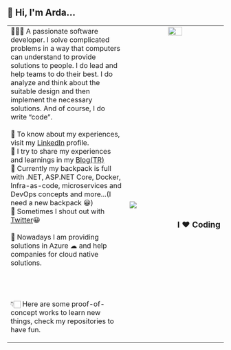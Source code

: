## 👋 Hi, I'm Arda...
<table>
  <tr>
    <td rowspan="3" valign="top" width="55%">
👨🏼‍💻 A passionate software developer. I solve complicated problems in a way that computers can understand to provide solutions to people. I do lead and help teams to do their best. I do analyze and think about the suitable design and then implement the necessary solutions. And of course, I do write “code”.<br /><br />
📄 To know about my experiences, visit my <a href="https://www.linkedin.com/in/ardacetinkaya/" target="_blank">LinkedIn</a> profile.<br />
📝 I try to share my experiences and learnings in my  <a href="https://www.minepla.net" target="_blank">Blog(TR)</a> <br />
🧰 Currently my backpack is full with .NET, ASP.NET Core, Docker, Infra-as-code, microservices and DevOps concepts and more...(I need a new backpack 😀)<br />
📣 Sometimes I shout out with <a href="https://twitter.com/ArdaCetinkaya" target="_blank">Twitter</a>😀
<br /><br />
📅 Nowadays I am providing solutions in Azure ☁  and help companies for cloud native solutions.<br />

<br /><br /><br />👇🏻 Here are some proof-of-concept works to learn new things, check my repositories to have fun.<br />
    </td>
    <td valign="top" align="center"><img src="https://user-images.githubusercontent.com/4550197/127515000-57c59ad6-e852-4291-88b0-6a0a2b6365a9.png" width="40%"/></td></tr>
   <tr><td><a href="https://github.com/ardacetinkaya?tab=repositories"> <img src="https://ardacetinkaya-github-readme-stats.vercel.app/api/repos/?username=ardacetinkaya&top=6" /></a><span align="right"><h3>I ❤️  Coding</h3></span></td></tr>
</table>


 
